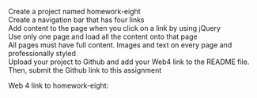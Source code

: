 Create a project named homework-eight <br>
Create a navigation bar that has four links<br>
Add content to the page when you click on a link by using jQuery<br>
Use only one page and load all the content onto that page<br>
All pages must have full content. Images and text on every page and professionally styled<br>
Upload your project to Github and add your Web4 link to the README file. Then, submit the Github link to this assignment<br>

Web 4 link to homework-eight:
